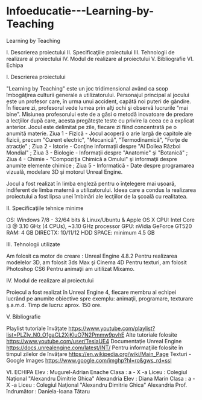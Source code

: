 # Infoeducatie---Learning-by-Teaching

Learning by Teaching

I.	Descrierea proiectului
II.	Specificaţiile proiectului
III.	Tehnologii de realizare al proiectului
IV.	Modul de realizare al proiectului
V.	Bibliografie
VI. 	Echipa




I. Descrierea proiectului

"Learning by Teaching" este un joc tridimensional având ca scop îmbogăţirea culturii generale a utilizatorului.
Personajul principal al jocului este un profesor care, în urma unui accident, capătă noi puteri de gândire. În fiecare zi, profesorul vede lumea prin alţi ochi şi observă lucrurile "mai bine".
Misiunea profesorului este de a găsi o metodă inovatoare de predare a lecţiilor după care, acesta pregăteşte teste cu privire la ceea ce a explicat anterior.
Jocul este delimitat pe zile, fiecare zi fiind concentrată pe o anumită materie. 
Ziua 1 - Fizică - Jocul acoperă o arie largă de capitole ale fizicii, precum "Curent electric", "Mecanică", "Termodinamică", "Forţe de atracţie" ;
Ziua 2 - Istorie - Conţine informaţii despre "Al Doilea Război Mondial" ;
Ziua 3 - Biologie - Informaţii despre "Anatomie" şi "Botanică" ;
Ziua 4 - Chimie - "Compoziţia Chimică a Omului" şi informaţii despre anumite elemente chimice ;
Ziua 5 - Informatică - Date despre programarea vizuală, modelare 3D şi motorul Unreal Engine.

Jocul a fost realizat în limba engleză pentru o înţelegere mai uşoară, indiferent de limba maternă a utilizatorului. Ideea care a condus la realizarea proiectului a fost lipsa unei îmbinări ale lecţiilor de la şcoală cu realitatea.

II. Specificaţiile tehnice minime

OS:  Windows 7/8 - 32/64 bits    &  Linux/Ubuntu  &   Apple OS X
CPU: Intel Core i3 @ 3.10 GHz (4 CPUs), ~3.10 GHz processor
GPU: nVidia GeForce GT520 
RAM: 4 GB
DIRECTX: 10/11/12
HDD SPACE:  minimum 4.5 GB


III. Tehnologii utilizate

Am folosit ca motor de creare : Unreal Engine 4.8.2
Pentru realizarea modelelor 3D, am folosit 3ds Max şi Cinema 4D
Pentru texturi, am folosit Photoshop CS6
Pentru animaţii am uitilizat Mixamo.

IV. Modul de realizare al proiectului

Proiecul a fost realizat în Unreal Engine 4, fiecare membru al echipei lucrând pe anumite obiective spre exemplu: animaţii, programare, texturare ş.a.m.d. 
Timp de lucru: aprox. 150 ore.





V. Bibliografie

Playlist tutoriale învăţate
https://www.youtube.com/playlist?list=PLZlv_N0_O1gaCL2XjKluO7N2Pmmw9pvhE 
Alte tutoriale folosite
https://www.youtube.com/user/TeslaUE4 
Documentaţie Unreal Engine
https://docs.unrealengine.com/latest/INT/ 
Pentru informaţiile folosite în timpul zilelor de învăţare
https://en.wikipedia.org/wiki/Main_Page 
Texturi - Google Images
https://www.google.com/imghp?hl=ro&gws_rd=ssl


VI. ECHIPA
Elev : Mugurel-Adrian Enache
Clasa : a - X -a
Liceu : Colegiul Naţional "Alexandru Dimitrie Ghica" Alexandria
Elev : Diana Marin
Clasa : a - X -a
Liceu : Colegiul Naţional "Alexandru Dimitrie Ghica" Alexandria
Prof. îndrumător : Daniela-Ioana Tătaru





